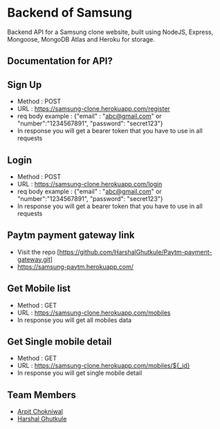 # Backend of Samsung

Backend API for a Samsung clone website, built using NodeJS, Express, Mongoose, MongoDB Atlas and Heroku for storage.

## Documentation for API?

## Sign Up
- Method : POST
- URL : https://samsung-clone.herokuapp.com/register
- req body example : {"email" : "abc@gmail.com" or "number":"1234567891", "password": "secret123"}
- In response you will get a bearer token that you have to use in all requests

## Login
- Method : POST
- URL : https://samsung-clone.herokuapp.com/login
- req body example : {"email" : "abc@gmail.com" or "number":"1234567891", "password": "secret123"}
- In response you will get a bearer token that you have to use in all requests

## Paytm payment gateway link
- Visit the repo [https://github.com/HarshalGhutkule/Paytm-payment-gateway.git]
- https://samsung-paytm.herokuapp.com/

## Get Mobile list
- Method : GET
- URL : https://samsung-clone.herokuapp.com/mobiles
- In response you will get all mobiles data

## Get Single mobile detail
- Method : GET
- URL : https://samsung-clone.herokuapp.com/mobiles/${_id}
- In response you will get single mobile detail

## Team Members
- [Arpit Chokniwal](https://github.com/fabpot11)
- [Harshal Ghutkule](https://github.com/HarshalGhutkule)
